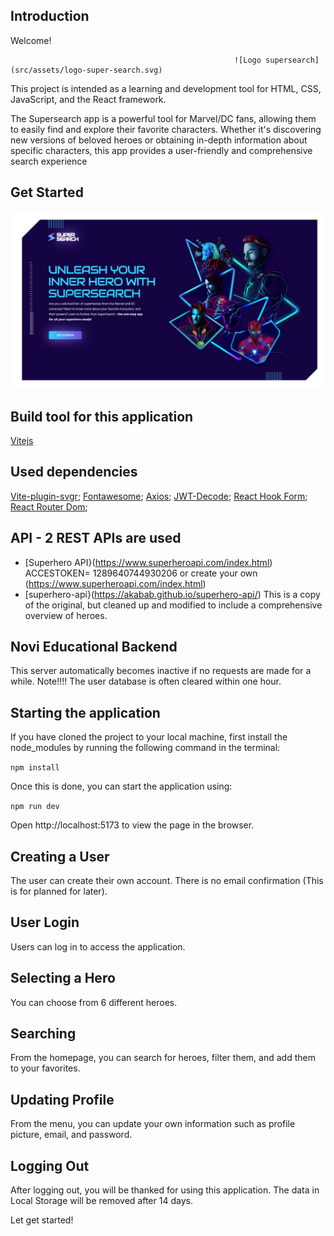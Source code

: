 
## Introduction
Welcome!

                                                      ![Logo supersearch](src/assets/logo-super-search.svg)

This project is intended as a learning and development tool for HTML, CSS, JavaScript, and the React framework.

The Supersearch app is a powerful tool for Marvel/DC fans, allowing them to easily find and explore their favorite characters. Whether it's discovering new versions of beloved heroes or obtaining in-depth information about specific characters, this app provides a user-friendly and comprehensive search experience

## Get Started

![De splashscreen](src/assets/screenshot/Landings-page.jpg)

## Build tool for this application
[Vitejs](https://vitejs.dev/guide/)

## Used dependencies
[Vite-plugin-svgr](https://www.npmjs.com/package/vite-plugin-svgr);
[Fontawesome](https://dev.to/davidemaye/how-to-set-up-font-awesome-in-react-5a8d);
[Axios](https://www.npmjs.com/package/axios);
[JWT-Decode](https://www.npmjs.com/package/jwt-decode);
[React Hook Form](https://www.npmjs.com/package/react-hook-form);
[React Router Dom](https://www.npmjs.com/package/react-router-dom);

## API - 2 REST APIs are used
* [Superhero API}(https://www.superheroapi.com/index.html)
ACCESTOKEN= 1289640744930206 or create your own (https://www.superheroapi.com/index.html)
* [superhero-api}(https://akabab.github.io/superhero-api/) This is a copy of the original, but cleaned up and modified to include a comprehensive overview of heroes.

## Novi Educational Backend
This server automatically becomes inactive if no requests are made for a while. Note!!!! The user database is often cleared within one hour.

## Starting the application
If you have cloned the project to your local machine, first install the node_modules by running the following command in the terminal:

`npm install`

Once this is done, you can start the application using:

`npm run dev`

Open http://localhost:5173 to view the page in the browser. 

## Creating a User
The user can create their own account. There is no email confirmation (This is for planned for later).
## User Login
Users can log in to access the application.
## Selecting a Hero
You can choose from 6 different heroes.
## Searching
From the homepage, you can search for heroes, filter them, and add them to your favorites.
## Updating Profile
From the menu, you can update your own information such as profile picture, email, and password.
## Logging Out
After logging out, you will be thanked for using this application. The data in Local Storage will be removed after 14 days.

Let get started!
